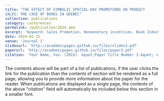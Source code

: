 ```yaml
---
title: "THE EFFECT OF SYMBOLIC SPECIAL-DAY PROMOTIONS ON PRODUCT
SALES: THE CASE OF BOOKS IN QUEBEC"
collection: publications
category: conferences
permalink: /publication/2024_ama
excerpt: 'Keyword: Sales Promotion, Nonmonetary incentives, Book Industry, Symbolic Benefits'
date: 2024-02-15
venue: 'Journal 1'
slidesurl: 'http://academicpages.github.io/files/slides3.pdf'
paperurl: 'http://academicpages.github.io/files/paper3.pdf'
citation: 'Your Name, You. (2015). &quot;Paper Title Number 3.&quot; <i>Journal 1</i>. 1(3).'
---
```

The contents above will be part of a list of publications, if the user clicks the link for the publication than the contents of section will be rendered as a full page, allowing you to provide more information about the paper for the reader. When publications are displayed as a single page, the contents of the above "citation" field will automatically be included below this section in a smaller font.
